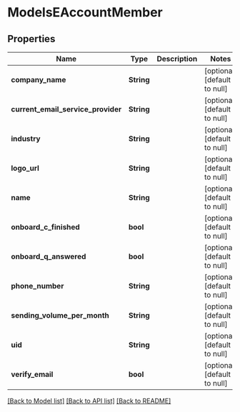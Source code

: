 # ModelsEAccountMember

## Properties
Name | Type | Description | Notes
------------ | ------------- | ------------- | -------------
**company_name** | **String** |  | [optional] [default to null]
**current_email_service_provider** | **String** |  | [optional] [default to null]
**industry** | **String** |  | [optional] [default to null]
**logo_url** | **String** |  | [optional] [default to null]
**name** | **String** |  | [optional] [default to null]
**onboard_c_finished** | **bool** |  | [optional] [default to null]
**onboard_q_answered** | **bool** |  | [optional] [default to null]
**phone_number** | **String** |  | [optional] [default to null]
**sending_volume_per_month** | **String** |  | [optional] [default to null]
**uid** | **String** |  | [optional] [default to null]
**verify_email** | **bool** |  | [optional] [default to null]

[[Back to Model list]](../README.md#documentation-for-models) [[Back to API list]](../README.md#documentation-for-api-endpoints) [[Back to README]](../README.md)


